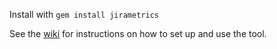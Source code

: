 Install with `gem install jirametrics`

See the [wiki](https://github.com/mikebowler/jira-export/wiki/Home) for instructions on how to set up and use the tool.